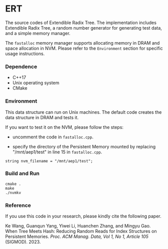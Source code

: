 # ERT

The source codes of Extendible Radix Tree. The implementation includes Extendible Radix Tree, a random number generator for generating test data, and a simple memory manager. 

The `fastalloc` memory manager supports allocating memory in DRAM and space allocation in NVM. Please refer to the `Environment` section for specific usage instructions.

### Dependence

* C++17
* Unix operating system
* CMake

### Environment

This data structure can run on Unix machines. The default code creates the data structure in DRAM and tests it. 

If you want to test it on the NVM, please follow the steps:

* uncomment the code in `fastalloc.cpp`. 

* specify the directory of the Persistent Memory mounted by replacing "/mnt/aep1/test" in line 15 in `fastalloc.cpp`.

```
string nvm_filename = "/mnt/aep1/test";
```

### Build and Run

```
cmake .
make
./nvmkv
```

### Reference

If you use this code in your research, please kindly cite the following paper.

Ke Wang, Guanqun Yang, Yiwei Li, Huanchen Zhang, and Mingyu Gao. When Tree Meets Hash: Reducing Random Reads for Index Structures on Persistent Memories. *Proc. ACM Manag. Data, Vol 1, No 1, Article 105* (SIGMOD). 2023.
